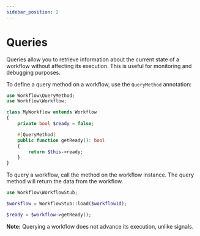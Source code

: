 ```yaml
---
sidebar_position: 2
---
```


# Queries

Queries allow you to retrieve information about the current state of a workflow without affecting its execution. This is useful for monitoring and debugging purposes.

To define a query method on a workflow, use the `QueryMethod` annotation:

```php
use Workflow\QueryMethod;
use Workflow\Workflow;

class MyWorkflow extends Workflow
{
    private bool $ready = false;

    #[QueryMethod]
    public function getReady(): bool
    {
        return $this->ready;
    }
}
```

To query a workflow, call the method on the workflow instance. The query method will return the data from the workflow.

```php
use Workflow\WorkflowStub;

$workflow = WorkflowStub::load($workflowId);

$ready = $workflow->getReady();
```

**Note:** Querying a workflow does not advance its execution, unlike signals.
